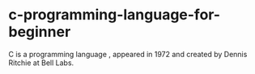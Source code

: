 # c-programming-language-for-beginner
C is a programming language , appeared in 1972 and created by  Dennis Ritchie at Bell Labs.

